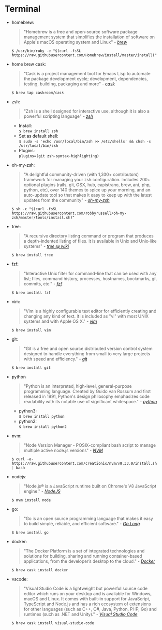 # Terminal

* homebrew:  
    > "Homebrew is a free and open-source software package management system that simplifies the installation of software on Apple's macOS operating system and Linux" - *[brew](https://brew.sh/)*

    ```$ /usr/bin/ruby -e "$(curl -fsSL https://raw.githubusercontent.com/Homebrew/install/master/install)"```
* home brew cask:  
    > "Cask is a project management tool for Emacs Lisp to automate the package development cycle; development, dependencies, testing, building, packaging and more" - *[cask](https://cask.readthedocs.io)*

    ```$ brew tap caskroom/cask```  
* zsh: 
    > "Zsh is a shell designed for interactive use, although it is also a powerful scripting language" - *[zsh](http://www.zsh.org)*
    * Install:  
    ```$ brew install zsh```
    * Set as default shell:  
    ```$ sudo -s 'echo /usr/local/bin/zsh >> /etc/shells' && chsh -s /usr/local/bin/zsh```
    * Plugins:  
    ```plugins=(git zsh-syntax-highlighting)```
* oh-my-zsh:  
    > "A delightful community-driven (with 1,300+ contributors) framework for managing your zsh configuration. Includes 200+ optional plugins (rails, git, OSX, hub, capistrano, brew, ant, php, python, etc), over 140 themes to spice up your morning, and an auto-update tool so that makes it easy to keep up with the latest updates from the community" - *[oh-my-zsh](https://ohmyz.sh/)*

    ```$ sh -c "$(curl -fsSL https://raw.githubusercontent.com/robbyrussell/oh-my-zsh/master/tools/install.sh)"```  
* tree:  
    > "A recursive directory listing command or program that produces a depth-indented listing of files. It is available in Unix and Unix-like systems" - *[tree @ wiki](https://en.wikipedia.org/wiki/Tree_(command))*
    
    ```$ brew install tree```  
* fzf:  
    > "Interactive Unix filter for command-line that can be used with any list; files, command history, processes, hostnames, bookmarks, git commits, etc." - *[fzf](https://github.com/junegunn/fzf)*

    ```$ brew install fzf```
* vim:  
    > "Vim is a highly configurable text editor for efficiently creating and changing any kind of text. It is included as "vi" with most UNIX systems and with Apple OS X." - *[vim](https://www.vim.org/)*

    ```$ brew install vim```
* git:  
    > "Git is a free and open source distributed version control system designed to handle everything from small to very large projects with speed and efficiency." - *[git](https://git-scm.com/)*

    ```$ brew install git```  
* python   
    > "Python is an interpreted, high-level, general-purpose programming language. Created by Guido van Rossum and first released in 1991, Python's design philosophy emphasizes code readability with its notable use of significant whitespace." - *[python](https://www.python.org/)*
    * python3:  
    ```$ brew install python```  
    * python2:  
    ```$ brew install python2```
* nvm:  
    > "Node Version Manager - POSIX-compliant bash script to manage multiple active node.js versions" - *[NVM](https://github.com/nvm-sh/nvm)*

    ```$ curl -o- https://raw.githubusercontent.com/creationix/nvm/v0.33.0/install.sh | bash```
* nodejs:  
    > "Node.js® is a JavaScript runtime built on Chrome's V8 JavaScript engine." - *[NodeJS](https://nodejs.org)*
    
    ```$ nvm install node```
* go:  
    > "Go is an open source programming language that makes it easy to build simple, reliable, and efficient software." - *[Go Lang](https://golang.org/)*
    
    ```$ brew install go```
* docker:  
    > "The Docker Platform is a set of integrated technologies and solutions for building, sharing and running container-based applications, from the developer’s desktop to the cloud." - *[Docker](https://www.docker.com)*

    ```$ brew cask install docker```
* vscode:  
    > "Visual Studio Code is a lightweight but powerful source code editor which runs on your desktop and is available for Windows, macOS and Linux. It comes with built-in support for JavaScript, TypeScript and Node.js and has a rich ecosystem of extensions for other languages (such as C++, C#, Java, Python, PHP, Go) and runtimes (such as .NET and Unity)." - *[Visual Studio Code](https://code.visualstudio.com/)*

    ```$ brew cask install visual-studio-code```